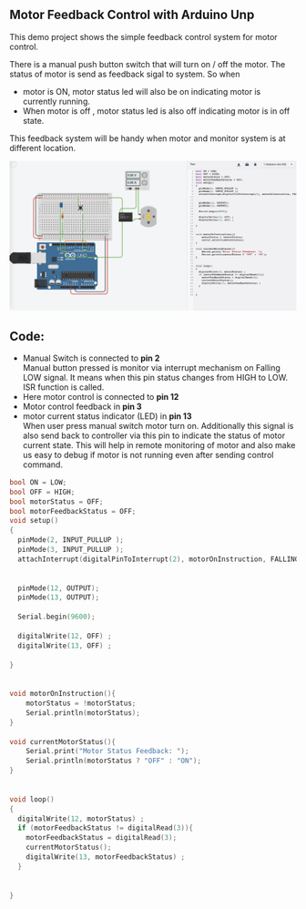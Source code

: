 ## Motor Feedback Control with Arduino Unp

This demo project shows the simple feedback control system for motor control. 

There is a manual push button switch that will turn on / off the motor. The status of motor is send as feedback sigal to system. So when 
- motor is ON, motor status led will also be on indicating motor is currently running. 
- When motor is off , motor status led is also off indicating motor is in off state.

This feedback system will be handy when motor and monitor system is at different location.

![motor_feedback](./motor_feedback.png)


## Code:

- Manual Switch is connected to **pin 2** <br> Manual button pressed is monitor via interrupt mechanism on Falling LOW signal. It means when this pin status changes from HIGH to LOW. ISR function is called.
- Here motor control is connected to **pin 12**
- Motor control feedback in **pin 3** 
- motor current status indicator (LED) in **pin 13** <br> When user press manual switch motor turn on. Additionally this signal is also send back to controller via this pin to indicate the status of motor current state. This will help in remote monitoring of motor and also make us easy to debug if motor is not running even after sending control command.



```c
bool ON = LOW;
bool OFF = HIGH;
bool motorStatus = OFF;
bool motorFeedbackStatus = OFF;
void setup()
{ 
  pinMode(2, INPUT_PULLUP );
  pinMode(3, INPUT_PULLUP );
  attachInterrupt(digitalPinToInterrupt(2), motorOnInstruction, FALLING );
 
  
  pinMode(12, OUTPUT);
  pinMode(13, OUTPUT);
  
  Serial.begin(9600);  
  
  digitalWrite(12, OFF) ;
  digitalWrite(13, OFF) ;
  
}


void motorOnInstruction(){
	motorStatus = !motorStatus;
    Serial.println(motorStatus);
}

void currentMotorStatus(){
  	Serial.print("Motor Status Feedback: ");
	Serial.println(motorStatus ? "OFF" : "ON");
}


void loop()
{
  digitalWrite(12, motorStatus) ;
  if (motorFeedbackStatus != digitalRead(3)){
  	motorFeedbackStatus = digitalRead(3);
    currentMotorStatus();
    digitalWrite(13, motorFeedbackStatus) ;
  }
  
  
}
```
